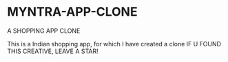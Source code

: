 # MYNTRA-APP-CLONE
A SHOPPING APP CLONE

This is a Indian shopping app, for which I have created a clone
IF U FOUND THIS CREATIVE, LEAVE A STAR!
